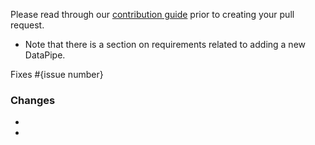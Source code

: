 Please read through our [contribution guide](https://github.com/pytorch/data/blob/main/CONTRIBUTING.md) prior to
creating your pull request.

- Note that there is a section on requirements related to adding a new DataPipe.

Fixes #{issue number}

### Changes

-
-

